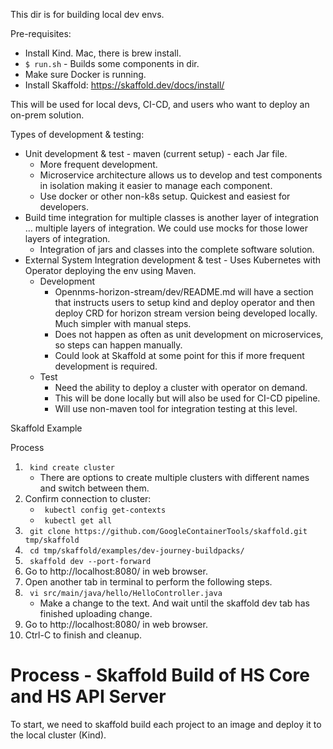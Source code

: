This dir is for building local dev envs.

Pre-requisites:
* Install Kind. Mac, there is brew install. 
* ```$ run.sh``` - Builds some components in dir.
* Make sure Docker is running. 
* Install Skaffold: https://skaffold.dev/docs/install/

This will be used for local devs, CI-CD, and users who want to deploy an on-prem solution.

Types of development & testing:
* Unit development & test - maven (current setup) - each Jar file.
    * More frequent development.
    * Microservice architecture allows us to develop and test components in isolation making it easier to manage each component.
    * Use docker or other non-k8s setup. Quickest and easiest for developers.
* Build time integration for multiple classes is another layer of integration … multiple layers of integration. We could use mocks for those lower layers of integration.
    * Integration of jars and classes into the complete software solution.
* External System Integration development & test - Uses Kubernetes with Operator deploying the env using Maven.
    * Development
        * Opennms-horizon-stream/dev/README.md will have a section that instructs users to setup kind and deploy operator and then deploy CRD for horizon stream version being developed locally. Much simpler with manual steps.
        * Does not happen as often as unit development on microservices, so steps can happen manually.
        * Could look at Skaffold at some point for this if more frequent development is required.
    * Test
        * Need the ability to deploy a cluster with operator on demand.
        * This will be done locally but will also be used for CI-CD pipeline.
        * Will use non-maven tool for integration testing at this level.

Skaffold Example

Process
1. ``` kind create cluster``` 
    * There are options to create multiple clusters with different names and switch between them. 
2. Confirm connection to cluster:
    * ``` kubectl config get-contexts```
    * ``` kubectl get all```
2. ``` git clone https://github.com/GoogleContainerTools/skaffold.git tmp/skaffold```
3. ``` cd tmp/skaffold/examples/dev-journey-buildpacks/``` 
4. ``` skaffold dev --port-forward``` 
5. Go to http://localhost:8080/ in web browser. 
6. Open another tab in terminal to perform the following steps. 
7. ``` vi src/main/java/hello/HelloController.java```  
    * Make a change to the text. And wait until the skaffold dev tab has finished uploading change.
8. Go to http://localhost:8080/ in web browser. 
9. Ctrl-C to finish and cleanup.

# Process - Skaffold Build of HS Core and HS API Server

To start, we need to skaffold build each project to an image and deploy it to the local cluster (Kind).


